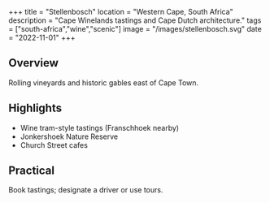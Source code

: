 +++
title = "Stellenbosch"
location = "Western Cape, South Africa"
description = "Cape Winelands tastings and Cape Dutch architecture."
tags = ["south-africa","wine","scenic"]
image = "/images/stellenbosch.svg"
date = "2022-11-01"
+++

## Overview
Rolling vineyards and historic gables east of Cape Town.

## Highlights
- Wine tram-style tastings (Franschhoek nearby)
- Jonkershoek Nature Reserve
- Church Street cafes

## Practical
Book tastings; designate a driver or use tours.
